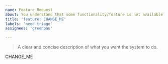 ```yaml
---
name: Feature Request
about: You understand that some functionality/feature is not available and you want to this added.
title: 'feature: CHANGE_ME'
labels: 'need triage'
assignees: 'greenpau'

---
```


> A clear and concise description of what you want the system to do.

CHANGE_ME
